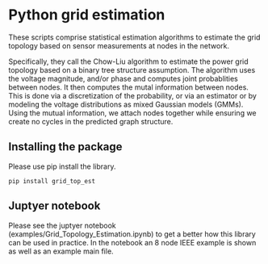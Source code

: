 # Python grid estimation

These scripts comprise statistical estimation algorithms to estimate the grid topology based on sensor measurements at nodes in the network.

Specifically, they call the Chow-Liu algorithm to estimate the power grid topology based on a binary tree structure assumption. The algorithm uses the voltage magnitude, and/or phase and computes joint probablities between nodes. It then computes the mutal information between nodes. This is done via a discretization of the probability, or via an estimator or by modeling the voltage distributions as mixed Gaussian models (GMMs). Using the mutual information, we attach nodes together while ensuring we create no cycles in the predicted graph structure.


## Installing the package
Please use pip install the library.

```pip install grid_top_est```

## Juptyer notebook

Please see the juptyer notebook (examples/Grid_Topology_Estimation.ipynb) to get a better how this library can be used in practice. In the notebook an 8 node IEEE example is shown as well as an example main file.



